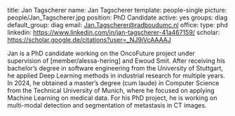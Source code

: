 title: Jan Tagscherer
name: Jan Tagscherer
template: people-single
picture: people/Jan_Tagscherer.jpg
position: PhD Candidate
active: yes
groups: diag
default_group: diag
email: Jan.Tagscherer@radboudumc.nl
office: 
type: phd
linkedin: https://www.linkedin.com/in/jan-tagscherer-41a467159/
scholar: https://scholar.google.de/citations?user=_NJ9iVcAAAAJ

Jan is a PhD candidate working on the OncoFuture project under supervision of [member/alessa-hering] and Ewoud Smit. After receiving his bachelor’s degree in software engineering from the University of Stuttgart, he applied Deep Learning methods in industrial research for multiple years. In 2024, he obtained a master’s degree (cum laude) in Computer Science from the Technical University of Munich, where he focused on applying Machine Learning on medical data. For his PhD project, he is working on multi-modal detection and segmentation of metastasis in CT images.